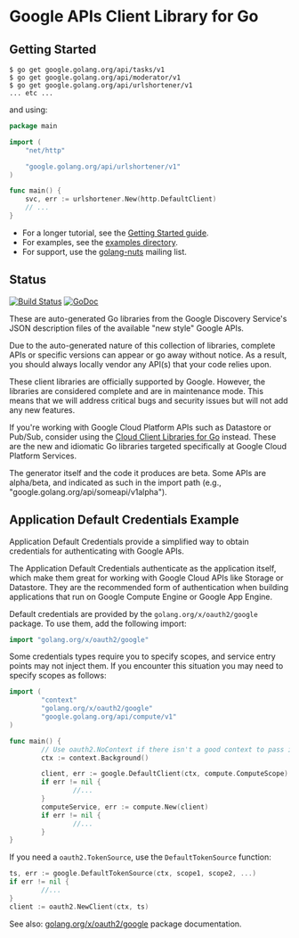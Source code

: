 # Google APIs Client Library for Go

## Getting Started

```
$ go get google.golang.org/api/tasks/v1
$ go get google.golang.org/api/moderator/v1
$ go get google.golang.org/api/urlshortener/v1
... etc ...
```

and using:

```go
package main

import (
	"net/http"

	"google.golang.org/api/urlshortener/v1"
)

func main() {
	svc, err := urlshortener.New(http.DefaultClient)
	// ...
}
```

* For a longer tutorial, see the [Getting Started guide](https://github.com/google/google-api-go-client/blob/master/GettingStarted.md).
* For examples, see the [examples directory](https://github.com/google/google-api-go-client/tree/master/examples).
* For support, use the [golang-nuts](https://groups.google.com/group/golang-nuts) mailing list.

## Status
[![Build Status](https://travis-ci.org/googleapis/google-api-go-client.png)](https://travis-ci.org/googleapis/google-api-go-client)
[![GoDoc](https://godoc.org/google.golang.org/api?status.svg)](https://godoc.org/google.golang.org/api)

These are auto-generated Go libraries from the Google Discovery Service's JSON description files of the available "new style" Google APIs.

Due to the auto-generated nature of this collection of libraries, complete APIs or specific versions can appear or go away without notice.
As a result, you should always locally vendor any API(s) that your code relies upon.

These client libraries are officially supported by Google.  However, the libraries are considered complete and are in maintenance mode. This means that we will address critical bugs and security issues but will not add any new features.

If you're working with Google Cloud Platform APIs such as Datastore or Pub/Sub,
consider using the
[Cloud Client Libraries for Go](https://github.com/GoogleCloudPlatform/google-cloud-go)
instead. These are the new and
idiomatic Go libraries targeted specifically at Google Cloud Platform Services.

The generator itself and the code it produces are beta. Some APIs are
alpha/beta, and indicated as such in the import path (e.g.,
"google.golang.org/api/someapi/v1alpha").

## Application Default Credentials Example

Application Default Credentials provide a simplified way to obtain credentials
for authenticating with Google APIs.

The Application Default Credentials authenticate as the application itself,
which make them great for working with Google Cloud APIs like Storage or
Datastore. They are the recommended form of authentication when building
applications that run on Google Compute Engine or Google App Engine.

Default credentials are provided by the `golang.org/x/oauth2/google` package. To use them, add the following import:

```go
import "golang.org/x/oauth2/google"
```

Some credentials types require you to specify scopes, and service entry points may not inject them. If you encounter this situation you may need to specify scopes as follows:

```go
import (
        "context"
        "golang.org/x/oauth2/google"
        "google.golang.org/api/compute/v1"
)

func main() {
        // Use oauth2.NoContext if there isn't a good context to pass in.
        ctx := context.Background()

        client, err := google.DefaultClient(ctx, compute.ComputeScope)
        if err != nil {
                //...
        }
        computeService, err := compute.New(client)
        if err != nil {
                //...
        }
}
```

If you need a `oauth2.TokenSource`, use the `DefaultTokenSource` function:

```go
ts, err := google.DefaultTokenSource(ctx, scope1, scope2, ...)
if err != nil {
        //...
}
client := oauth2.NewClient(ctx, ts)
```

See also: [golang.org/x/oauth2/google](https://godoc.org/golang.org/x/oauth2/google) package documentation.
